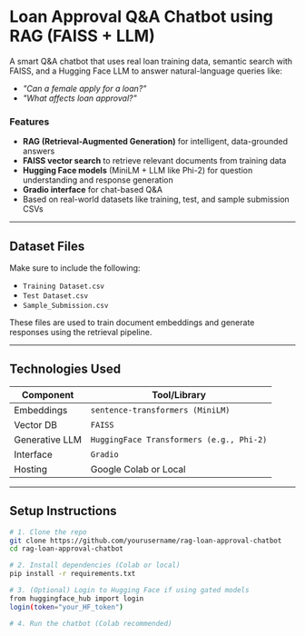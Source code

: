 # Loan Approval Q&A Chatbot using RAG (FAISS + LLM)

A smart Q&A chatbot that uses real loan training data, semantic search with FAISS, and a Hugging Face LLM to answer natural-language queries like:
- _"Can a female apply for a loan?"_
- _"What affects loan approval?"_

### Features
- **RAG (Retrieval-Augmented Generation)** for intelligent, data-grounded answers
- **FAISS vector search** to retrieve relevant documents from training data
- **Hugging Face models** (MiniLM + LLM like Phi-2) for question understanding and response generation
- **Gradio interface** for chat-based Q&A
- Based on real-world datasets like training, test, and sample submission CSVs

---

## Dataset Files

Make sure to include the following:
- `Training Dataset.csv`
- `Test Dataset.csv`
- `Sample_Submission.csv`

These files are used to train document embeddings and generate responses using the retrieval pipeline.

---

## Technologies Used

| Component        | Tool/Library                                |
|------------------|---------------------------------------------|
| Embeddings       | `sentence-transformers (MiniLM)`            |
| Vector DB        | `FAISS`                                     |
| Generative LLM   | `HuggingFace Transformers (e.g., Phi-2)`    |
| Interface        | `Gradio`                                    |
| Hosting          | Google Colab or Local                       |

---

## Setup Instructions

```bash
# 1. Clone the repo
git clone https://github.com/yourusername/rag-loan-approval-chatbot
cd rag-loan-approval-chatbot

# 2. Install dependencies (Colab or local)
pip install -r requirements.txt

# 3. (Optional) Login to Hugging Face if using gated models
from huggingface_hub import login
login(token="your_HF_token")

# 4. Run the chatbot (Colab recommended)
